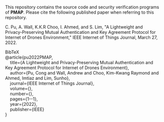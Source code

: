 This repository contains the source code and security verification programs of **PMAP**. Please cite the following published paper when referring to this repository.

C. Pu, A. Wall, K.K.R Choo, I. Ahmed, and S. Lim, "A Lightweight and Privacy-Preserving Mutual Authentication and Key Agreement Protocol for Internet of Drones Environment," IEEE Internet of Things Journal, March 27, 2022. 

BibTeX<br/>
@article{pu2022PMAP,<br/>
  &nbsp;&nbsp;&nbsp;&nbsp;title={A Lightweight and Privacy-Preserving Mutual Authentication and Key Agreement Protocol for Internet of Drones Environment},<br/>
  &nbsp;&nbsp;&nbsp;&nbsp;author={Pu, Cong and Wall, Andrew and Choo, Kim-Kwang Raymond and Ahmed, Imtiaz and Lim, Sunho},<br/>
  &nbsp;&nbsp;&nbsp;&nbsp;journal={IEEE Internet of Things Journal},<br/>
  &nbsp;&nbsp;&nbsp;&nbsp;volume={},<br/>
  &nbsp;&nbsp;&nbsp;&nbsp;number={},<br/>
  &nbsp;&nbsp;&nbsp;&nbsp;pages={1--1},<br/>
  &nbsp;&nbsp;&nbsp;&nbsp;year={2022},<br/>
  &nbsp;&nbsp;&nbsp;&nbsp;publisher={IEEE}<br/>
}